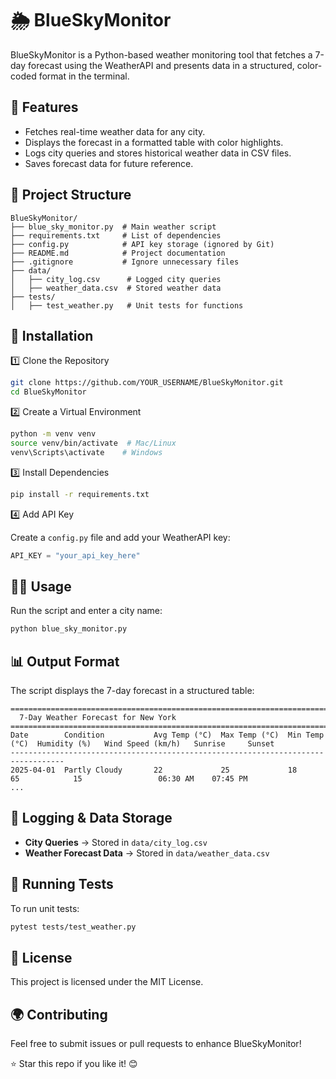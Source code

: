 
# 🌦️ BlueSkyMonitor

BlueSkyMonitor is a Python-based weather monitoring tool that fetches a 7-day forecast using the WeatherAPI and presents data in a structured, color-coded format in the terminal.

## 🚀 Features

- Fetches real-time weather data for any city.
- Displays the forecast in a formatted table with color highlights.
- Logs city queries and stores historical weather data in CSV files.
- Saves forecast data for future reference.

## 📁 Project Structure

```
BlueSkyMonitor/
├── blue_sky_monitor.py  # Main weather script
├── requirements.txt     # List of dependencies
├── config.py            # API key storage (ignored by Git)
├── README.md            # Project documentation
├── .gitignore           # Ignore unnecessary files
├── data/
│   ├── city_log.csv      # Logged city queries
│   ├── weather_data.csv  # Stored weather data
├── tests/
│   ├── test_weather.py   # Unit tests for functions
```

## 🔧 Installation

1️⃣ Clone the Repository

```bash
git clone https://github.com/YOUR_USERNAME/BlueSkyMonitor.git
cd BlueSkyMonitor
```

2️⃣ Create a Virtual Environment

```bash
python -m venv venv
source venv/bin/activate  # Mac/Linux
venv\Scripts\activate    # Windows
```

3️⃣ Install Dependencies

```bash
pip install -r requirements.txt
```

4️⃣ Add API Key

Create a `config.py` file and add your WeatherAPI key:

```python
API_KEY = "your_api_key_here"
```

## 🏃‍♂️ Usage

Run the script and enter a city name:

```bash
python blue_sky_monitor.py
```

## 📊 Output Format

The script displays the 7-day forecast in a structured table:

```
==================================================================================
  7-Day Weather Forecast for New York
==================================================================================
Date        Condition           Avg Temp (°C)  Max Temp (°C)  Min Temp (°C)  Humidity (%)   Wind Speed (km/h)   Sunrise     Sunset   
----------------------------------------------------------------------------------
2025-04-01  Partly Cloudy       22             25             18             65            15                 06:30 AM    07:45 PM
...
```

## 📝 Logging & Data Storage

- **City Queries** → Stored in `data/city_log.csv`
- **Weather Forecast Data** → Stored in `data/weather_data.csv`

## 🧪 Running Tests

To run unit tests:

```bash
pytest tests/test_weather.py
```

## 📜 License

This project is licensed under the MIT License.

## 🌍 Contributing

Feel free to submit issues or pull requests to enhance BlueSkyMonitor!

⭐ Star this repo if you like it! 😊

